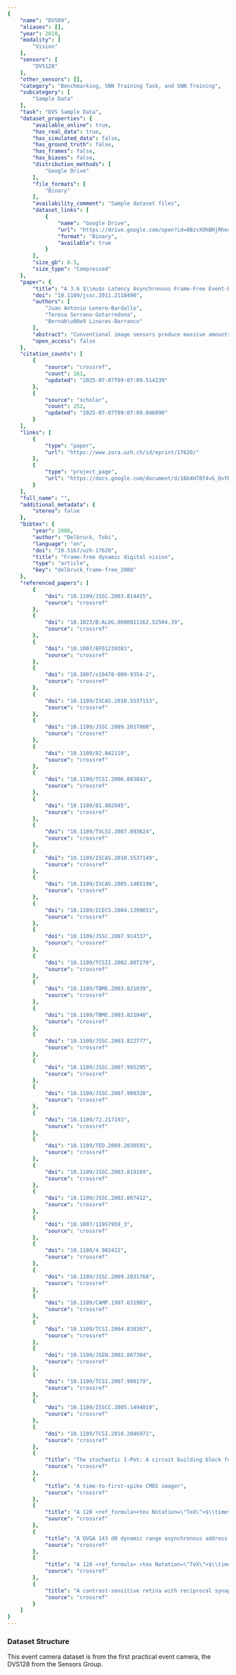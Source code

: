 ```yaml
---
{
    "name": "DVS09",
    "aliases": [],
    "year": 2018,
    "modality": [
        "Vision"
    ],
    "sensors": [
        "DVS128"
    ],
    "other_sensors": [],
    "category": "Benchmarking, SNN Training Task, and SNN Training",
    "subcategory": [
        "Sample Data"
    ],
    "task": "DVS Sample Data",
    "dataset_properties": {
        "available_online": true,
        "has_real_data": true,
        "has_simulated_data": false,
        "has_ground_truth": false,
        "has_frames": false,
        "has_biases": false,
        "distribution_methods": [
            "Google Drive"
        ],
        "file_formats": [
            "Binary"
        ],
        "availability_comment": "Sample dataset files",
        "dataset_links": [
            {
                "name": "Google Drive",
                "url": "https://drive.google.com/open?id=0BzvXOhBHjRhecFYzN3Q3ZlF2WVU",
                "format": "Binary",
                "available": true
            }
        ],
        "size_gb": 0.5,
        "size_type": "Compressed"
    },
    "paper": {
        "title": "A 3.6 $\\mu$s Latency Asynchronous Frame-Free Event-Driven Dynamic-Vision-Sensor",
        "doi": "10.1109/jssc.2011.2118490",
        "authors": [
            "Juan Antonio Lenero-Bardallo",
            "Teresa Serrano-Gotarredona",
            "Bernab\u00e9 Linares-Barranco"
        ],
        "abstract": "Conventional image sensors produce massive amounts of redundant data and are limited in temporal resolution by the frame rate. This paper reviews our recent breakthrough in the development of a high-performance spike-event based dynamic vision sensor (DVS) that discards the frame concept entirely, and then describes novel digital methods for efficient low-level filtering and feature extraction and high-level object tracking that are based on the DVS spike events. These methods filter events, label them, or use them for object tracking. Filtering reduces the number of events but improves the ratio of informative events. Labeling attaches additional interpretation to the events, e.g. orientation or local optical flow. Tracking uses the events to track moving objects. Processing occurs on an event-by-event basis and uses the event time and identity as the basis for computation. A common memory object for filtering and labeling is a spatial map of most recent past event times. Processing methods typically use these past event times together with the present event in integer branching logic to filter, label, or synthesize new events. These methods are straightforwardly computed on serial digital hardware, resulting in a new event-and timing-based approach for visual computation that efficiently integrates a neural style of computation with digital hardware. All code is open-sourced in the jAER project (jaer.wiki.sourceforge.net).",
        "open_access": false
    },
    "citation_counts": [
        {
            "source": "crossref",
            "count": 161,
            "updated": "2025-07-07T09:07:09.514239"
        },
        {
            "source": "scholar",
            "count": 252,
            "updated": "2025-07-07T09:07:09.046090"
        }
    ],
    "links": [
        {
            "type": "paper",
            "url": "https://www.zora.uzh.ch/id/eprint/17620/"
        },
        {
            "type": "project_page",
            "url": "https://docs.google.com/document/d/16b4H78f4vG_QvYDK2Tq0sNBA-y7UFnRbNnsGbD1jJOg/edit#heading=h.d6xhhyjtb0d9"
        }
    ],
    "full_name": "",
    "additional_metadata": {
        "stereo": false
    },
    "bibtex": {
        "year": 2008,
        "author": "Delbruck, Tobi",
        "language": "en",
        "doi": "10.5167/uzh-17620",
        "title": "Frame-free dynamic digital vision",
        "type": "article",
        "key": "delbruck_frame-free_2008"
    },
    "referenced_papers": [
        {
            "doi": "10.1109/JSSC.2003.814415",
            "source": "crossref"
        },
        {
            "doi": "10.1023/B:ALOG.0000011162.52504.39",
            "source": "crossref"
        },
        {
            "doi": "10.1007/BF01239381",
            "source": "crossref"
        },
        {
            "doi": "10.1007/s10470-009-9354-2",
            "source": "crossref"
        },
        {
            "doi": "10.1109/ISCAS.2010.5537153",
            "source": "crossref"
        },
        {
            "doi": "10.1109/JSSC.2009.2017000",
            "source": "crossref"
        },
        {
            "doi": "10.1109/82.842110",
            "source": "crossref"
        },
        {
            "doi": "10.1109/TCSI.2006.883843",
            "source": "crossref"
        },
        {
            "doi": "10.1109/81.802845",
            "source": "crossref"
        },
        {
            "doi": "10.1109/TVLSI.2007.893624",
            "source": "crossref"
        },
        {
            "doi": "10.1109/ISCAS.2010.5537149",
            "source": "crossref"
        },
        {
            "doi": "10.1109/ISCAS.2005.1465196",
            "source": "crossref"
        },
        {
            "doi": "10.1109/ICECS.2004.1399651",
            "source": "crossref"
        },
        {
            "doi": "10.1109/JSSC.2007.914337",
            "source": "crossref"
        },
        {
            "doi": "10.1109/TCSII.2002.807270",
            "source": "crossref"
        },
        {
            "doi": "10.1109/TBME.2003.821039",
            "source": "crossref"
        },
        {
            "doi": "10.1109/TBME.2003.821040",
            "source": "crossref"
        },
        {
            "doi": "10.1109/JSSC.2003.822777",
            "source": "crossref"
        },
        {
            "doi": "10.1109/JSSC.2007.905295",
            "source": "crossref"
        },
        {
            "doi": "10.1109/JSSC.2007.909328",
            "source": "crossref"
        },
        {
            "doi": "10.1109/72.217193",
            "source": "crossref"
        },
        {
            "doi": "10.1109/TED.2009.2030591",
            "source": "crossref"
        },
        {
            "doi": "10.1109/JSSC.2003.819169",
            "source": "crossref"
        },
        {
            "doi": "10.1109/JSSC.2002.807412",
            "source": "crossref"
        },
        {
            "doi": "10.1007/11957959_3",
            "source": "crossref"
        },
        {
            "doi": "10.1109/4.982422",
            "source": "crossref"
        },
        {
            "doi": "10.1109/JSSC.2009.2031768",
            "source": "crossref"
        },
        {
            "doi": "10.1109/CAMP.1997.631903",
            "source": "crossref"
        },
        {
            "doi": "10.1109/TCSI.2004.838307",
            "source": "crossref"
        },
        {
            "doi": "10.1109/JSEN.2002.807304",
            "source": "crossref"
        },
        {
            "doi": "10.1109/TCSI.2007.900179",
            "source": "crossref"
        },
        {
            "doi": "10.1109/ISSCC.2005.1494019",
            "source": "crossref"
        },
        {
            "doi": "10.1109/TCSI.2010.2046971",
            "source": "crossref"
        },
        {
            "title": "The stochastic I-Pot: A circuit building block for programming bias currents",
            "source": "crossref"
        },
        {
            "title": "A time-to-first-spike CMOS imager",
            "source": "crossref"
        },
        {
            "title": "A 128 <ref_formula><tex Notation=\"TeX\">$\\times$</tex> </ref_formula> 128 120 dB 30 mW asynchronous vision sensor that responds to relative intensity change",
            "source": "crossref"
        },
        {
            "title": "A QVGA 143 dB dynamic range asynchronous address-event PWM dynamic image sensor with lossless pixel level video-compression",
            "source": "crossref"
        },
        {
            "title": "A 128 <ref_formula> <tex Notation=\"TeX\">$\\times$</tex></ref_formula> 128 pixel 120-dB dynamic-range vision sensor chip for image contrast and orientation extraction",
            "source": "crossref"
        },
        {
            "title": "A contrast-sensitive retina with reciprocal synapses",
            "source": "crossref"
        }
    ]
}
---
```



### Dataset Structure 

This event camera dataset is from the first practical event camera, the DVS128 from the Sensors Group.